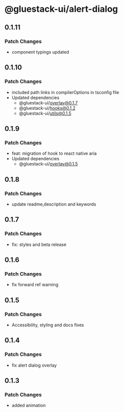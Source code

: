 # @gluestack-ui/alert-dialog

## 0.1.11

### Patch Changes

- component typings updated

## 0.1.10

### Patch Changes

- included path links in compilerOptions in tsconfig file
- Updated dependencies
  - @gluestack-ui/overlay@0.1.7
  - @gluestack-ui/hooks@0.1.2
  - @gluestack-ui/utils@0.1.5

## 0.1.9

### Patch Changes

- feat: migration of hook to react native aria
- Updated dependencies
  - @gluestack-ui/overlay@0.1.5

## 0.1.8

### Patch Changes

- update readme,description and keywords

## 0.1.7

### Patch Changes

- fix: styles and beta release

## 0.1.6

### Patch Changes

- fix forward ref warning

## 0.1.5

### Patch Changes

- Accessibility, styling and docs fixes

## 0.1.4

### Patch Changes

- fix alert dialog overlay

## 0.1.3

### Patch Changes

- added animation
